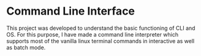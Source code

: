 # Command Line Interface
This project was developed to understand the basic functioning of CLI and OS. For this purpose, I have made a command line interpreter 
which supports most of the vanilla linux terminal commands in interactive as well as batch mode.


